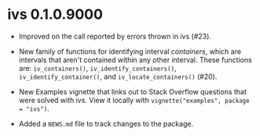 # ivs 0.1.0.9000

* Improved on the call reported by errors thrown in ivs (#23).

* New family of functions for identifying interval _containers_, which are
  intervals that aren't contained within any other interval. These functions
  are: `iv_containers()`, `iv_identify_containers()`, `iv_identify_container()`,
  and `iv_locate_containers()` (#20).

* New Examples vignette that links out to Stack Overflow questions that were
  solved with ivs. View it locally with `vignette("examples", package = "ivs")`.

* Added a `NEWS.md` file to track changes to the package.
